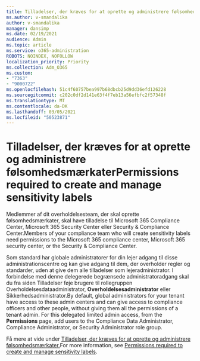 ```yaml
---
title: Tilladelser, der kræves for at oprette og administrere følsomhedsmærkater
ms.author: v-smandalika
author: v-smandalika
manager: dansimp
ms.date: 02/19/2021
audience: Admin
ms.topic: article
ms.service: o365-administration
ROBOTS: NOINDEX, NOFOLLOW
localization_priority: Priority
ms.collection: Adm_O365
ms.custom:
- "7363"
- "9000722"
ms.openlocfilehash: 51c4f60757bea997b68dbcb25d9dd36efd126228
ms.sourcegitcommit: c202c0df2d141e63f4f7eb13a56efbfc2f57348f
ms.translationtype: MT
ms.contentlocale: da-DK
ms.lasthandoff: 03/05/2021
ms.locfileid: "50523871"
---
```

# <a name="permissions-required-to-create-and-manage-sensitivity-labels"></a><span data-ttu-id="1e3ef-102">Tilladelser, der kræves for at oprette og administrere følsomhedsmærkater</span><span class="sxs-lookup"><span data-stu-id="1e3ef-102">Permissions required to create and manage sensitivity labels</span></span>

<span data-ttu-id="1e3ef-103">Medlemmer af dit overholdelsesteam, der skal oprette følsomhedsmærkater, skal have tilladelse til Microsoft 365 Compliance Center, Microsoft 365 Security Center eller Security & Compliance Center.</span><span class="sxs-lookup"><span data-stu-id="1e3ef-103">Members of your compliance team who will create sensitivity labels need permissions to the Microsoft 365 compliance center, Microsoft 365 security center, or the Security & Compliance Center.</span></span>

<span data-ttu-id="1e3ef-104">Som standard har globale administratorer for din lejer adgang til disse administrationscentre og kan give adgang til dem, der overholder regler og standarder, uden at give dem alle tilladelser som lejeradministrator. I forbindelse med denne delegerede begrænsede administratoradgang skal du fra siden Tilladelser føje brugere til rollegruppen Overholdelsesdataadministrator, **Overholdelsesadministrator** eller Sikkerhedsadministrator.</span><span class="sxs-lookup"><span data-stu-id="1e3ef-104">By default, global administrators for your tenant have access to these admin centers and can give access to compliance officers and other people, without giving them all the permissions of a tenant admin. For this delegated limited admin access, from the **Permissions** page, add users to the Compliance Data Administrator, Compliance Administrator, or Security Administrator role group.</span></span>

<span data-ttu-id="1e3ef-105">Få mere at vide under [Tilladelser, der kræves for at oprette og administrere følsomhedsmærkater.](https://docs.microsoft.com/microsoft-365/compliance/get-started-with-sensitivity-labels)</span><span class="sxs-lookup"><span data-stu-id="1e3ef-105">For more information, see [Permissions required to create and manage sensitivity labels](https://docs.microsoft.com/microsoft-365/compliance/get-started-with-sensitivity-labels).</span></span>